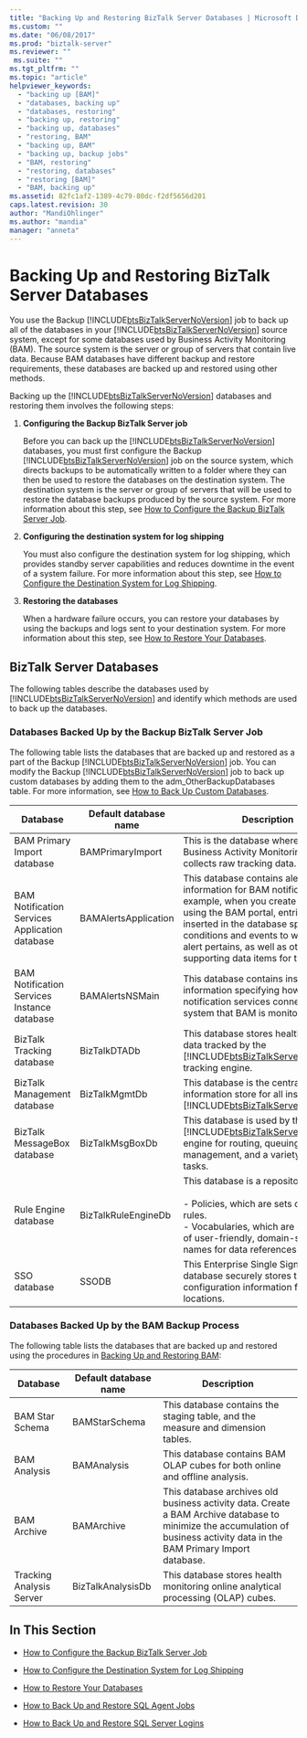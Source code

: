```yaml
---
title: "Backing Up and Restoring BizTalk Server Databases | Microsoft Docs"
ms.custom: ""
ms.date: "06/08/2017"
ms.prod: "biztalk-server"
ms.reviewer: ""
 ms.suite: ""
ms.tgt_pltfrm: ""
ms.topic: "article"
helpviewer_keywords: 
  - "backing up [BAM]"
  - "databases, backing up"
  - "databases, restoring"
  - "backing up, restoring"
  - "backing up, databases"
  - "restoring, BAM"
  - "backing up, BAM"
  - "backing up, backup jobs"
  - "BAM, restoring"
  - "restoring, databases"
  - "restoring [BAM]"
  - "BAM, backing up"
ms.assetid: 82fc1af2-1389-4c79-80dc-f2df5656d201
caps.latest.revision: 30
author: "MandiOhlinger"
ms.author: "mandia"
manager: "anneta"
---
```

# Backing Up and Restoring BizTalk Server Databases
You use the Backup [!INCLUDE[btsBizTalkServerNoVersion](../includes/btsbiztalkservernoversion-md.md)] job to back up all of the databases in your [!INCLUDE[btsBizTalkServerNoVersion](../includes/btsbiztalkservernoversion-md.md)] source system, except for some databases used by Business Activity Monitoring (BAM). The source system is the server or group of servers that contain live data. Because BAM databases have different backup and restore requirements, these databases are backed up and restored using other methods.  
  
 Backing up the [!INCLUDE[btsBizTalkServerNoVersion](../includes/btsbiztalkservernoversion-md.md)] databases and restoring them involves the following steps:  
  
1.  **Configuring the Backup BizTalk Server job**  
  
     Before you can back up the [!INCLUDE[btsBizTalkServerNoVersion](../includes/btsbiztalkservernoversion-md.md)] databases, you must first configure the Backup [!INCLUDE[btsBizTalkServerNoVersion](../includes/btsbiztalkservernoversion-md.md)] job on the source system, which directs backups to be automatically written to a folder where they can then be used to restore the databases on the destination system. The destination system is the server or group of servers that will be used to restore the database backups produced by the source system. For more information about this step, see [How to Configure the Backup BizTalk Server Job](../core/how-to-configure-the-backup-biztalk-server-job.md).  
  
2.  **Configuring the destination system for log shipping**  
  
     You must also configure the destination system for log shipping, which provides standby server capabilities and reduces downtime in the event of a system failure. For more information about this step, see [How to Configure the Destination System for Log Shipping](../core/how-to-configure-the-destination-system-for-log-shipping.md).  
  
3.  **Restoring the databases**  
  
     When a hardware failure occurs, you can restore your databases by using the backups and logs sent to your destination system. For more information about this step, see [How to Restore Your Databases](../core/how-to-restore-your-databases.md).  
  
## BizTalk Server Databases  
 The following tables describe the databases used by [!INCLUDE[btsBizTalkServerNoVersion](../includes/btsbiztalkservernoversion-md.md)] and identify which methods are used to back up the databases.  
  
### Databases Backed Up by the Backup BizTalk Server Job  
 The following table lists the databases that are backed up and restored as a part of the Backup [!INCLUDE[btsBizTalkServerNoVersion](../includes/btsbiztalkservernoversion-md.md)] job. You can modify the Backup [!INCLUDE[btsBizTalkServerNoVersion](../includes/btsbiztalkservernoversion-md.md)] job to back up custom databases by adding them to the adm_OtherBackupDatabases table. For more information, see [How to Back Up Custom Databases](../core/how-to-back-up-custom-databases.md).  
  
|Database|Default database name|Description|  
|--------------|---------------------------|-----------------|  
|BAM Primary Import database|BAMPrimaryImport|This is the database where the Business Activity Monitoring (BAM) collects raw tracking data.|  
|BAM Notification Services Application database|BAMAlertsApplication|This database contains alert information for BAM notifications. For example, when you create an alert using the BAM portal, entries are inserted in the database specifying the conditions and events to which the alert pertains, as well as other supporting data items for the alert.|  
|BAM Notification Services Instance database|BAMAlertsNSMain|This database contains instance information specifying how the notification services connect to the system that BAM is monitoring.|  
|BizTalk Tracking database|BizTalkDTADb|This database stores health monitoring data tracked by the [!INCLUDE[btsBizTalkServerNoVersion](../includes/btsbiztalkservernoversion-md.md)] tracking engine.|  
|BizTalk Management database|BizTalkMgmtDb|This database is the central meta-information store for all instances of [!INCLUDE[btsBizTalkServerNoVersion](../includes/btsbiztalkservernoversion-md.md)].|  
|BizTalk MessageBox database|BizTalkMsgBoxDb|This database is used by the [!INCLUDE[btsBizTalkServerNoVersion](../includes/btsbiztalkservernoversion-md.md)] engine for routing, queuing, instance management, and a variety of other tasks.|  
|Rule Engine database|BizTalkRuleEngineDb|This database is a repository for:<br /><br /> -   Policies, which are sets of related rules.<br />-   Vocabularies, which are collections of user-friendly, domain-specific names for data references in rules.|  
|SSO database|SSODB|This Enterprise Single Sign-On database securely stores the configuration information for receive locations.|  
  
### Databases Backed Up by the BAM Backup Process  
 The following table lists the databases that are backed up and restored using the procedures in [Backing Up and Restoring BAM](../core/backing-up-and-restoring-bam.md):  
  
|Database|Default database name|Description|  
|--------------|---------------------------|-----------------|  
|BAM Star Schema|BAMStarSchema|This database contains the staging table, and the measure and dimension tables.|  
|BAM Analysis|BAMAnalysis|This database contains BAM OLAP cubes for both online and offline analysis.|  
|BAM Archive|BAMArchive|This database archives old business activity data. Create a BAM Archive database to minimize the accumulation of business activity data in the BAM Primary Import database.|  
|Tracking Analysis Server|BizTalkAnalysisDb|This database stores health monitoring online analytical processing (OLAP) cubes.|  
  
## In This Section  
  
-   [How to Configure the Backup BizTalk Server Job](../core/how-to-configure-the-backup-biztalk-server-job.md)  
  
-   [How to Configure the Destination System for Log Shipping](../core/how-to-configure-the-destination-system-for-log-shipping.md)  
  
-   [How to Restore Your Databases](../core/how-to-restore-your-databases.md)  
  
-   [How to Back Up and Restore SQL Agent Jobs](../core/how-to-back-up-and-restore-sql-agent-jobs.md)  
  
-   [How to Back Up and Restore SQL Server Logins](../core/how-to-back-up-and-restore-sql-server-logins.md)